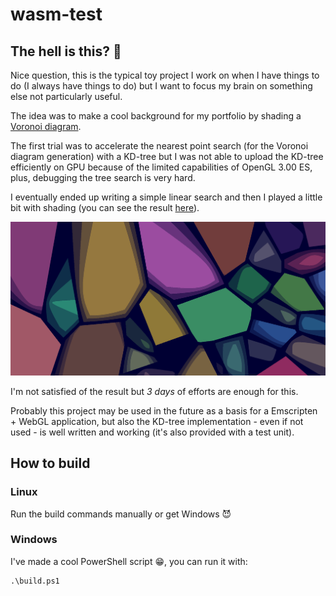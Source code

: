 # wasm-test

## The hell is this? 🤨

Nice question, this is the typical toy project I work on when I have things to do (I always have things to do) but I want to focus my brain on something else not particularly useful.

The idea was to make a cool background for my portfolio by shading a [Voronoi diagram](https://it.wikipedia.org/wiki/Diagramma_di_Voronoi).

The first trial was to accelerate the nearest point search (for the Voronoi diagram generation) with a KD-tree but I was not able to upload the KD-tree efficiently on GPU because of the limited capabilities of OpenGL 3.00 ES, plus, debugging the tree search is very hard.

I eventually ended up writing a simple linear search and then I played a little bit with shading (you can see the result [here](https://loryruta.github.io/wasm-test)).

![:/](./screenshots/voronoi1.png)

I'm not satisfied of the result but _3 days_ of efforts are enough for this.

Probably this project may be used in the future as a basis for a Emscripten + WebGL application, but also the KD-tree implementation - even if not used - is well written and working (it's also provided with a test unit).

## How to build

### Linux

Run the build commands manually or get Windows 😈

### Windows

I've made a cool PowerShell script 😁, you can run it with:

```
.\build.ps1
```
